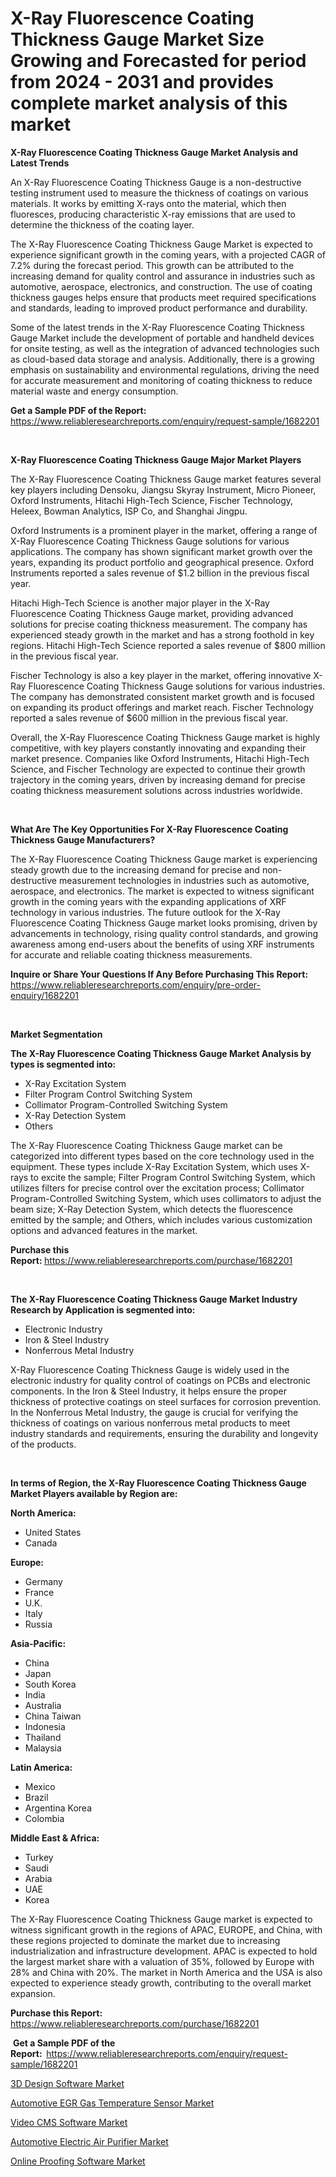 <p><h1>X-Ray Fluorescence Coating Thickness Gauge Market Size Growing and Forecasted for period from 2024 - 2031 and provides complete market analysis of this market</h1></p><p><strong>X-Ray Fluorescence Coating Thickness Gauge Market Analysis and Latest Trends</strong></p>
<p><p>An X-Ray Fluorescence Coating Thickness Gauge is a non-destructive testing instrument used to measure the thickness of coatings on various materials. It works by emitting X-rays onto the material, which then fluoresces, producing characteristic X-ray emissions that are used to determine the thickness of the coating layer.</p><p>The X-Ray Fluorescence Coating Thickness Gauge Market is expected to experience significant growth in the coming years, with a projected CAGR of 7.2% during the forecast period. This growth can be attributed to the increasing demand for quality control and assurance in industries such as automotive, aerospace, electronics, and construction. The use of coating thickness gauges helps ensure that products meet required specifications and standards, leading to improved product performance and durability.</p><p>Some of the latest trends in the X-Ray Fluorescence Coating Thickness Gauge Market include the development of portable and handheld devices for onsite testing, as well as the integration of advanced technologies such as cloud-based data storage and analysis. Additionally, there is a growing emphasis on sustainability and environmental regulations, driving the need for accurate measurement and monitoring of coating thickness to reduce material waste and energy consumption.</p></p>
<p><strong>Get a Sample PDF of the Report:&nbsp;</strong> <a href="https://www.reliableresearchreports.com/enquiry/request-sample/1682201">https://www.reliableresearchreports.com/enquiry/request-sample/1682201</a></p>
<p>&nbsp;</p>
<p><strong>X-Ray Fluorescence Coating Thickness Gauge Major Market Players</strong></p>
<p><p>The X-Ray Fluorescence Coating Thickness Gauge market features several key players including Densoku, Jiangsu Skyray Instrument, Micro Pioneer, Oxford Instruments, Hitachi High-Tech Science, Fischer Technology, Heleex, Bowman Analytics, ISP Co, and Shanghai Jingpu. </p><p>Oxford Instruments is a prominent player in the market, offering a range of X-Ray Fluorescence Coating Thickness Gauge solutions for various applications. The company has shown significant market growth over the years, expanding its product portfolio and geographical presence. Oxford Instruments reported a sales revenue of $1.2 billion in the previous fiscal year.</p><p>Hitachi High-Tech Science is another major player in the X-Ray Fluorescence Coating Thickness Gauge market, providing advanced solutions for precise coating thickness measurement. The company has experienced steady growth in the market and has a strong foothold in key regions. Hitachi High-Tech Science reported a sales revenue of $800 million in the previous fiscal year.</p><p>Fischer Technology is also a key player in the market, offering innovative X-Ray Fluorescence Coating Thickness Gauge solutions for various industries. The company has demonstrated consistent market growth and is focused on expanding its product offerings and market reach. Fischer Technology reported a sales revenue of $600 million in the previous fiscal year.</p><p>Overall, the X-Ray Fluorescence Coating Thickness Gauge market is highly competitive, with key players constantly innovating and expanding their market presence. Companies like Oxford Instruments, Hitachi High-Tech Science, and Fischer Technology are expected to continue their growth trajectory in the coming years, driven by increasing demand for precise coating thickness measurement solutions across industries worldwide.</p></p>
<p>&nbsp;</p>
<p><strong>What Are The Key Opportunities For X-Ray Fluorescence Coating Thickness Gauge Manufacturers?</strong></p>
<p><p>The X-Ray Fluorescence Coating Thickness Gauge market is experiencing steady growth due to the increasing demand for precise and non-destructive measurement technologies in industries such as automotive, aerospace, and electronics. The market is expected to witness significant growth in the coming years with the expanding applications of XRF technology in various industries. The future outlook for the X-Ray Fluorescence Coating Thickness Gauge market looks promising, driven by advancements in technology, rising quality control standards, and growing awareness among end-users about the benefits of using XRF instruments for accurate and reliable coating thickness measurements.</p></p>
<p><strong>Inquire or Share Your Questions If Any Before Purchasing This Report:</strong> <a href="https://www.reliableresearchreports.com/enquiry/pre-order-enquiry/1682201">https://www.reliableresearchreports.com/enquiry/pre-order-enquiry/1682201</a></p>
<p>&nbsp;</p>
<p><strong>Market Segmentation</strong></p>
<p><strong>The X-Ray Fluorescence Coating Thickness Gauge Market Analysis by types is segmented into:</strong></p>
<p><ul><li>X-Ray Excitation System</li><li>Filter Program Control Switching System</li><li>Collimator Program-Controlled Switching System</li><li>X-Ray Detection System</li><li>Others</li></ul></p>
<p><p>The X-Ray Fluorescence Coating Thickness Gauge market can be categorized into different types based on the core technology used in the equipment. These types include X-Ray Excitation System, which uses X-rays to excite the sample; Filter Program Control Switching System, which utilizes filters for precise control over the excitation process; Collimator Program-Controlled Switching System, which uses collimators to adjust the beam size; X-Ray Detection System, which detects the fluorescence emitted by the sample; and Others, which includes various customization options and advanced features in the market.</p></p>
<p><strong>Purchase this Report:&nbsp;</strong><a href="https://www.reliableresearchreports.com/purchase/1682201">https://www.reliableresearchreports.com/purchase/1682201</a></p>
<p>&nbsp;</p>
<p><strong>The X-Ray Fluorescence Coating Thickness Gauge Market Industry Research by Application is segmented into:</strong></p>
<p><ul><li>Electronic Industry</li><li>Iron & Steel Industry</li><li>Nonferrous Metal Industry</li></ul></p>
<p><p>X-Ray Fluorescence Coating Thickness Gauge is widely used in the electronic industry for quality control of coatings on PCBs and electronic components. In the Iron & Steel Industry, it helps ensure the proper thickness of protective coatings on steel surfaces for corrosion prevention. In the Nonferrous Metal Industry, the gauge is crucial for verifying the thickness of coatings on various nonferrous metal products to meet industry standards and requirements, ensuring the durability and longevity of the products.</p></p>
<p>&nbsp;</p>
<p><strong>In terms of Region, the X-Ray Fluorescence Coating Thickness Gauge Market Players available by Region are:</strong></p>
<p>
    <p> <strong> North America: </strong>
        <ul>
            <li>United States</li>
            <li>Canada</li>
        </ul>
        </p> 
    <p> <strong> Europe: </strong>
        <ul>
            <li>Germany</li>
            <li>France</li>
            <li>U.K.</li>
            <li>Italy</li>
            <li>Russia</li>
        </ul>
        </p> 
    <p> <strong> Asia-Pacific: </strong>
        <ul>
            <li>China</li>
            <li>Japan</li>
            <li>South Korea</li>
            <li>India</li>
            <li>Australia</li>
            <li>China Taiwan</li>
            <li>Indonesia</li>
            <li>Thailand</li>
            <li>Malaysia</li>
        </ul>
        </p> 
    <p> <strong> Latin America: </strong>
        <ul>
            <li>Mexico</li>
            <li>Brazil</li>
            <li>Argentina Korea</li>
            <li>Colombia</li>
        </ul>
        </p> 
    <p> <strong> Middle East & Africa: </strong>
        <ul>
            <li>Turkey</li>
            <li>Saudi</li>
            <li>Arabia</li>
            <li>UAE</li>
            <li>Korea</li>
        </ul>
    </p>
    </p>
<p><p>The X-Ray Fluorescence Coating Thickness Gauge market is expected to witness significant growth in the regions of APAC, EUROPE, and China, with these regions projected to dominate the market due to increasing industrialization and infrastructure development. APAC is expected to hold the largest market share with a valuation of 35%, followed by Europe with 28% and China with 20%. The market in North America and the USA is also expected to experience steady growth, contributing to the overall market expansion.</p></p>
<p><strong>Purchase this Report: </strong><a href="https://www.reliableresearchreports.com/purchase/1682201">https://www.reliableresearchreports.com/purchase/1682201</a></p>
<p>&nbsp;<strong>Get a Sample PDF of the Report:&nbsp;&nbsp;</strong><a href="https://www.reliableresearchreports.com/enquiry/request-sample/1682201">https://www.reliableresearchreports.com/enquiry/request-sample/1682201</a></p>
<p><strong></strong></p>
<p><p><a href="https://medium.com/@charvi.reportprime/3d-design-software-market-competitive-analysis-market-trends-and-forecast-to-2031-a191ab40ad5f">3D Design Software Market</a></p><p><a href="https://github.com/RickHolmes3/Market-Research-Report-List-3/blob/main/automotive-egr-gas-temperature-sensor-market.md">Automotive EGR Gas Temperature Sensor Market</a></p><p><a href="https://medium.com/@charvi.reportprime/video-cms-software-market-trends-and-market-analysis-forecasted-for-period-2024-2031-fee5fc415cd0">Video CMS Software Market</a></p><p><a href="https://github.com/Alonsoolds3wq1d81czn8rbol/Market-Research-Report-List-1/blob/main/automotive-electric-air-purifier-market.md">Automotive Electric Air Purifier Market</a></p><p><a href="https://medium.com/@charvi.reportprime/online-proofing-software-market-research-report-its-history-and-forecast-2024-to-2031-1e6edd4d23df">Online Proofing Software Market</a></p></p>